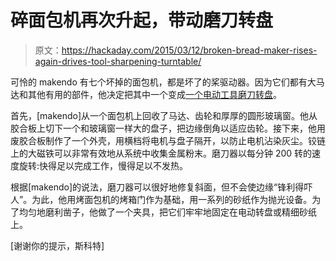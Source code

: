 # 碎面包机再次升起，带动磨刀转盘

> 原文：<https://hackaday.com/2015/03/12/broken-bread-maker-rises-again-drives-tool-sharpening-turntable/>

可怜的 makendo 有七个坏掉的面包机，都是坏了的桨驱动器。因为它们都有大马达和其他有用的部件，他决定把其中一个变成[一个电动工具磨刀转盘](http://www.instructables.com/id/Sharpening-system/)。

首先，[makendo]从一个面包机上回收了马达、齿轮和厚厚的圆形玻璃窗。他从胶合板上切下一个和玻璃窗一样大的盘子，把边缘倒角以适应齿轮。接下来，他用废胶合板制作了一个外壳，用横档将电机与盘子隔开，以防止电机沾染灰尘。铰链上的大磁铁可以非常有效地从系统中收集金属粉末。磨刀器以每分钟 200 转的速度旋转:快得足以完成工作，慢得足以不发热。

根据[makendo]的说法，磨刀器可以很好地修复斜面，但不会使边缘“锋利得吓人”。为此，他用烤面包机的烤箱门作为基础，用一系列的砂纸作为抛光设备。为了均匀地磨利凿子，他做了一个夹具，把它们牢牢地固定在电动转盘或精细砂纸上。

[谢谢你的提示，斯科特]